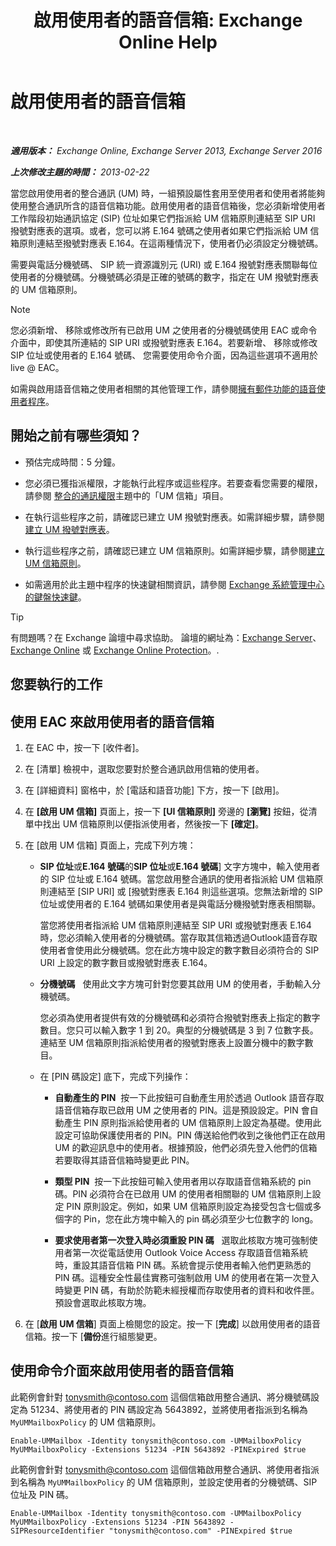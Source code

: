 ﻿---
title: '啟用使用者的語音信箱: Exchange Online Help'
TOCTitle: 啟用使用者的語音信箱
ms:assetid: ad027767-5e14-4cb1-9f8a-0791d9188db5
ms:mtpsurl: https://technet.microsoft.com/zh-tw/library/Bb124147(v=EXCHG.150)
ms:contentKeyID: 50473977
ms.date: 05/23/2018
mtps_version: v=EXCHG.150
f1_keywords:
- Microsoft.Exchange.Management.SnapIn.Esm.Recipients.EnableUnifiedMessagingWizardForm.EnableUnifiedMessagingWizardPage
ms.translationtype: MT
---

# 啟用使用者的語音信箱

 

_**適用版本：** Exchange Online, Exchange Server 2013, Exchange Server 2016_

_**上次修改主題的時間：** 2013-02-22_

當您啟用使用者的整合通訊 (UM) 時，一組預設屬性套用至使用者和使用者將能夠使用整合通訊所含的語音信箱功能。啟用使用者的語音信箱後，您必須新增使用者工作階段初始通訊協定 (SIP) 位址如果它們指派給 UM 信箱原則連結至 SIP URI 撥號對應表的選項。或者，您可以將 E.164 號碼之使用者如果它們指派給 UM 信箱原則連結至撥號對應表 E.164。在這兩種情況下，使用者仍必須設定分機號碼。

需要與電話分機號碼、 SIP 統一資源識別元 (URI) 或 E.164 撥號對應表關聯每位使用者的分機號碼。分機號碼必須是正確的號碼的數字，指定在 UM 撥號對應表的 UM 信箱原則。


> [!NOTE]  
> 您必須新增、 移除或修改所有已啟用 UM 之使用者的分機號碼使用 EAC 或命令介面中，即使其所連結的 SIP URI 或撥號對應表 E.164。若要新增、 移除或修改 SIP 位址或使用者的 E.164 號碼、 您需要使用命令介面，因為這些選項不適用於 live @ EAC。




如需與啟用語音信箱之使用者相關的其他管理工作，請參閱[擁有郵件功能的語音使用者程序](voice-mail-enabled-user-procedures-exchange-2013-help.md)。

## 開始之前有哪些須知？

  - 預估完成時間：5 分鐘。

  - 您必須已獲指派權限，才能執行此程序或這些程序。若要查看您需要的權限，請參閱 [整合的通訊權限](unified-messaging-permissions-exchange-2013-help.md)主題中的「UM 信箱」項目。

  - 在執行這些程序之前，請確認已建立 UM 撥號對應表。如需詳細步驟，請參閱[建立 UM 撥號對應表](create-a-um-dial-plan-exchange-2013-help.md)。

  - 執行這些程序之前，請確認已建立 UM 信箱原則。如需詳細步驟，請參閱[建立 UM 信箱原則](create-a-um-mailbox-policy-exchange-2013-help.md)。

  - 如需適用於此主題中程序的快速鍵相關資訊，請參閱 [Exchange 系統管理中心的鍵盤快速鍵](keyboard-shortcuts-in-the-exchange-admin-center-exchange-online-protection-help.md)。


> [!TIP]  
> 有問題嗎？在 Exchange 論壇中尋求協助。 論壇的網址為：<a href="https://go.microsoft.com/fwlink/p/?linkid=60612">Exchange Server</a>、 <a href="https://go.microsoft.com/fwlink/p/?linkid=267542">Exchange Online</a> 或 <a href="https://go.microsoft.com/fwlink/p/?linkid=285351">Exchange Online Protection</a>。.




## 您要執行的工作

## 使用 EAC 來啟用使用者的語音信箱

1.  在 EAC 中，按一下 \[收件者\]。

2.  在 \[清單\] 檢視中，選取您要對於整合通訊啟用信箱的使用者。

3.  在 \[詳細資料\] 窗格中，於 \[電話和語音功能\] 下方，按一下 \[啟用\]。

4.  在 **\[啟用 UM 信箱\]** 頁面上，按一下 **\[UI 信箱原則\]** 旁邊的 **\[瀏覽\]** 按鈕，從清單中找出 UM 信箱原則以便指派使用者，然後按一下 **\[確定\]**。

5.  在 \[啟用 UM 信箱\] 頁面上，完成下列方塊：
    
      - **SIP 位址**或**E.164 號碼**的**SIP 位址**或**E.164 號碼**\] 文字方塊中，輸入使用者的 SIP 位址或 E.164 號碼。當您啟用整合通訊的使用者指派給 UM 信箱原則連結至 \[SIP URI\] 或 \[撥號對應表 E.164 則這些選項。您無法新增的 SIP 位址或使用者的 E.164 號碼如果使用者是與電話分機撥號對應表相關聯。
        
        當您將使用者指派給 UM 信箱原則連結至 SIP URI 或撥號對應表 E.164 時，您必須輸入使用者的分機號碼。當存取其信箱透過Outlook語音存取使用者會使用此分機號碼。您在此方塊中設定的數字數目必須符合的 SIP URI 上設定的數字數目或撥號對應表 E.164。
    
      - **分機號碼**   使用此文字方塊可針對您要其啟用 UM 的使用者，手動輸入分機號碼。
        
        您必須為使用者提供有效的分機號碼和必須符合撥號對應表上指定的數字數目。您只可以輸入數字 1 到 20。典型的分機號碼是 3 到 7 位數字長。連結至 UM 信箱原則指派給使用者的撥號對應表上設置分機中的數字數目。
    
      - 在 \[PIN 碼設定\] 底下，完成下列操作：
        
          - **自動產生的 PIN**  按一下此按鈕可自動產生用於透過 Outlook 語音存取語音信箱存取已啟用 UM 之使用者的 PIN。這是預設設定。PIN 會自動產生 PIN 原則指派給使用者的 UM 信箱原則上設定為基礎。使用此設定可協助保護使用者的 PIN。PIN 傳送給他們收到之後他們正在啟用 UM 的歡迎訊息中的使用者。根據預設，他們必須先登入他們的信箱若要取得其語音信箱時變更此 PIN。
        
          - **類型 PIN**  按一下此按鈕可輸入使用者用以存取語音信箱系統的 pin 碼。PIN 必須符合在已啟用 UM 的使用者相關聯的 UM 信箱原則上設定 PIN 原則設定。例如，如果 UM 信箱原則設定為接受包含七個或多個字的 Pin，您在此方塊中輸入的 pin 碼必須至少七位數字的 long。
        
          - **要求使用者第一次登入時必須重設 PIN 碼**   選取此核取方塊可強制使用者第一次從電話使用 Outlook Voice Access 存取語音信箱系統時，重設其語音信箱 PIN 碼。系統會提示使用者輸入他們更熟悉的 PIN 碼。這種安全性最佳實務可強制啟用 UM 的使用者在第一次登入時變更 PIN 碼，有助於防範未經授權而存取使用者的資料和收件匣。預設會選取此核取方塊。

6.  在 \[**啟用 UM 信箱**\] 頁面上檢閱您的設定。按一下 \[**完成**\] 以啟用使用者的語音信箱。按一下 \[**備份**進行組態變更。

## 使用命令介面來啟用使用者的語音信箱

此範例會針對 tonysmith@contoso.com 這個信箱啟用整合通訊、將分機號碼設定為 51234、將使用者的 PIN 碼設定為 5643892，並將使用者指派到名稱為 `MyUMMailboxPolicy` 的 UM 信箱原則。

    Enable-UMMailbox -Identity tonysmith@contoso.com -UMMailboxPolicy MyUMMailboxPolicy -Extensions 51234 -PIN 5643892 -PINExpired $true

此範例會針對 tonysmith@contoso.com 這個信箱啟用整合通訊、將使用者指派到名稱為 `MyUMMailboxPolicy` 的 UM 信箱原則，並設定使用者的分機號碼、SIP 位址及 PIN 碼。

    Enable-UMMailbox -Identity tonysmith@contoso.com -UMMailboxPolicy MyUMMailboxPolicy -Extensions 51234 -PIN 5643892 -SIPResourceIdentifier "tonysmith@contoso.com" -PINExpired $true

